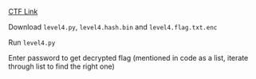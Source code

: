 [CTF Link](https://play.picoctf.org/practice/challenge/248?originalEvent=69)

Download ```level4.py```, ```level4.hash.bin``` and ```level4.flag.txt.enc```

Run ```level4.py```

Enter password to get decrypted flag (mentioned in code as a list, iterate through list to find the right one)
